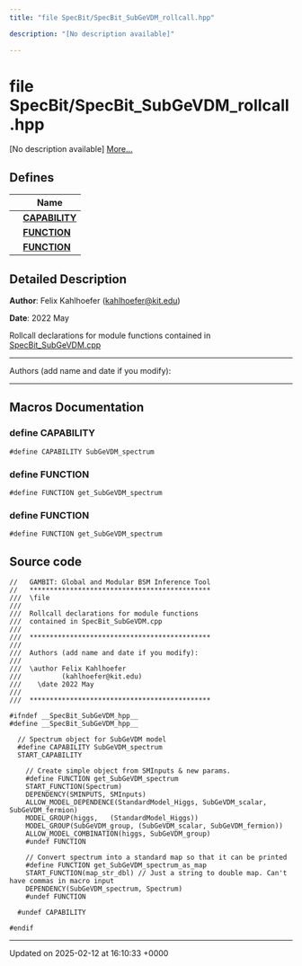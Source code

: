 ```yaml
---
title: "file SpecBit/SpecBit_SubGeVDM_rollcall.hpp"

description: "[No description available]"

---
```


# file SpecBit/SpecBit_SubGeVDM_rollcall.hpp

[No description available] [More...](#detailed-description)

## Defines

|                | Name           |
| -------------- | -------------- |
|  | **[CAPABILITY](/documentation/code/files/specbit__subgevdm__rollcall_8hpp/#define-capability)**  |
|  | **[FUNCTION](/documentation/code/files/specbit__subgevdm__rollcall_8hpp/#define-function)**  |
|  | **[FUNCTION](/documentation/code/files/specbit__subgevdm__rollcall_8hpp/#define-function)**  |

## Detailed Description


**Author**: Felix Kahlhoefer ([kahlhoefer@kit.edu](mailto:kahlhoefer@kit.edu)) 

**Date**: 2022 May

Rollcall declarations for module functions contained in [SpecBit_SubGeVDM.cpp](/documentation/code/files/specbit__subgevdm_8cpp/#file-src-specbit-subgevdm-cpp)



------------------

Authors (add name and date if you modify):



------------------




## Macros Documentation

### define CAPABILITY

```
#define CAPABILITY SubGeVDM_spectrum
```


### define FUNCTION

```
#define FUNCTION get_SubGeVDM_spectrum
```


### define FUNCTION

```
#define FUNCTION get_SubGeVDM_spectrum
```


## Source code

```
//   GAMBIT: Global and Modular BSM Inference Tool
//   *********************************************
///  \file
///
///  Rollcall declarations for module functions
///  contained in SpecBit_SubGeVDM.cpp
///
///  *********************************************
///
///  Authors (add name and date if you modify):
///
///  \author Felix Kahlhoefer
///          (kahlhoefer@kit.edu)
///    \date 2022 May
///
///  *********************************************

#ifndef __SpecBit_SubGeVDM_hpp__
#define __SpecBit_SubGeVDM_hpp__

  // Spectrum object for SubGeVDM model 
  #define CAPABILITY SubGeVDM_spectrum
  START_CAPABILITY

    // Create simple object from SMInputs & new params.
    #define FUNCTION get_SubGeVDM_spectrum
    START_FUNCTION(Spectrum)
    DEPENDENCY(SMINPUTS, SMInputs)
    ALLOW_MODEL_DEPENDENCE(StandardModel_Higgs, SubGeVDM_scalar, SubGeVDM_fermion)
    MODEL_GROUP(higgs,   (StandardModel_Higgs))
    MODEL_GROUP(SubGeVDM_group, (SubGeVDM_scalar, SubGeVDM_fermion))
    ALLOW_MODEL_COMBINATION(higgs, SubGeVDM_group)
    #undef FUNCTION

    // Convert spectrum into a standard map so that it can be printed
    #define FUNCTION get_SubGeVDM_spectrum_as_map
    START_FUNCTION(map_str_dbl) // Just a string to double map. Can't have commas in macro input
    DEPENDENCY(SubGeVDM_spectrum, Spectrum)
    #undef FUNCTION

  #undef CAPABILITY

#endif
```


-------------------------------

Updated on 2025-02-12 at 16:10:33 +0000

